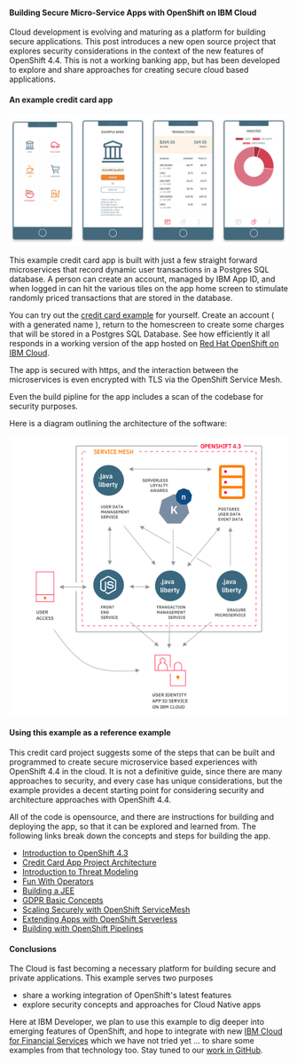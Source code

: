 #### Building Secure Micro-Service Apps with OpenShift on IBM Cloud

Cloud development is evolving and maturing as a platform for building secure applications. This post introduces a new open source project that explores security considerations in the context of the new features of OpenShift 4.4. This is not a working banking app, but has been developed to explore and share approaches for creating secure cloud based applications.

#### An example credit card app

![Secure Financial Cloud](creditcardapp.jpeg)

This example credit card app is built with just a few straight forward microservices that record dynamic user transactions in a Postgres SQL database. A person can create an account, managed by IBM App ID, and when logged in can hit the various tiles on the app home screen to stimulate randomly priced transactions that are stored in the database. 

You can try out the [credit card example](https://credit-card.ibmdeveloper.net/) for yourself. Create an account ( with a generated name ), return to the homescreen to create some charges that will be stored in a Postgres SQL Database. See how efficiently it all responds in a working version of the app hosted on [Red Hat OpenShift on IBM Cloud](https://cloud.ibm.com/docs/openshift?topic=openshift-getting-started). 

The app is secured with https, and the interaction between the microservices is even encrypted with TLS via the OpenShift Service Mesh. 

Even the build pipline for the app includes a scan of the codebase for security purposes. 

Here is a diagram outlining the architecture of the software:

![Credit Card App Architecture](credit-card-architecture.png)


#### Using this example as a reference example

This credit card project suggests some of the steps that can be built and programmed to create secure microservice based experiences with OpenShift 4.4 in the cloud. It is not a definitive guide, since there are many approaches to security, and every case has unique considerations, but the example provides a decent starting point for considering security and architecture approaches with OpenShift 4.4.

All of the code is opensource, and there are instructions for building and deploying the app, so that it can be explored and learned from. The following links break down the concepts and steps for building the app. 

- [Introduction to OpenShift 4.3](https://developer.ibm.com/articles/intro-to-openshift-4/)
- [Credit Card App Project Architecture](https://github.com/IBM/loyalty#architecture)
- [Introduction to Threat Modeling](https://developer.ibm.com/articles/threat-modeling-microservices-openshift-4/)
- [Fun With Operators](https://developer.ibm.com/tutorials/operator-hub-openshift-4-operators-ibm-cloud/)
- [Building a JEE](https://developer.ibm.com/patterns/privacy-backend-loyalty-app-openshift-4/)
- [GDPR Basic Concepts]()
- [Scaling Securely with OpenShift ServiceMesh]()
- [Extending Apps with OpenShift Serverless]()
- [Building with OpenShift Pipelines](https://developer.ibm.com/tutorials/tekton-pipeline-deploy-a-mobile-app-backend-openshift-4/)


#### Conclusions

The Cloud is fast becoming a necessary platform for building secure and private applications. This example serves two purposes

- share a working integration of OpenShift's latest features
- explore security concepts and approaches for Cloud Native apps

Here at IBM Developer, we plan to use this example to dig deeper into emerging features of OpenShift, and hope to integrate with new [IBM Cloud for Financial Services](ibm.com/cloud/financial-services) which we have not tried yet ... to share some examples from that technology too. Stay tuned to our [work in GitHub](https://github.com/IBM/loyalty).
